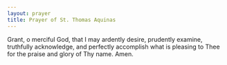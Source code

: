 ```yaml
---
layout: prayer
title: Prayer of St. Thomas Aquinas
---
```

Grant, o merciful God, that I may ardently desire, prudently examine, truthfully acknowledge, and perfectly accomplish what is pleasing to Thee for the praise and glory of Thy name. Amen.